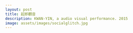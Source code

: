 ```yaml
---
layout: post
title: 起即觀音
description: KWAN-YIN, a audio visual performance. 2015
image: assets/images/socialglitch.jpg
---
```


<!--<p align="center">
<iframe src="https://player.vimeo.com/video/211513023?color=ff0179" width="720" height="405" frameborder="0" webkitallowfullscreen mozallowfullscreen allowfullscreen></iframe>
</p>-->

<div class="box alt">
	<div class="row 50% uniform">
		<div class="4u"><span class="image fit"><img src="http://7xrims.com1.z0.glb.clouddn.com/socialglitch01.jpg" alt="" /></span></div>
		<div class="4u"><span class="image fit"><img src="http://7xrims.com1.z0.glb.clouddn.com/socialglitch02.jpg" alt="" /></span></div>
		<div class="4u"><span class="image fit"><img src="http://7xrims.com1.z0.glb.clouddn.com/socialglitch03.jpg" alt="" /></span></div>
		<!-- Break -->
		<div class="4u"><span class="image fit"><img src="http://7xrims.com1.z0.glb.clouddn.com/socialglitch04.jpg" alt="" /></span></div>
		<div class="4u"><span class="image fit"><img src="http://7xrims.com1.z0.glb.clouddn.com/socialglitch05.jpg" alt="" /></span></div>
		<div class="4u"><span class="image fit"><img src="http://7xrims.com1.z0.glb.clouddn.com/socialglitch06.jpg" alt="" /></span></div>
		<!-- Break -->
		<div class="4u"><span class="image fit"><img src="http://7xrims.com1.z0.glb.clouddn.com/socialglitch07.jpg" alt="" /></span></div>
		<div class="4u"><span class="image fit"><img src="http://7xrims.com1.z0.glb.clouddn.com/socialglitch08.jpg" alt="" /></span></div>
		<div class="4u"><span class="image fit"><img src="http://7xrims.com1.z0.glb.clouddn.com/socialglitch09.jpg" alt="" /></span></div>
	</div>
</div>
